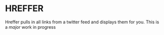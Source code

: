 # HREFFER

Hreffer pulls in all links from a twitter feed and displays them for you. This is a _major_ work in progress
